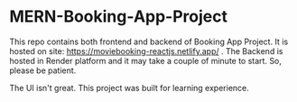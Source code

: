 # MERN-Booking-App-Project
This repo contains both frontend and backend of Booking App Project. It is hosted on site: https://moviebooking-reactjs.netlify.app/  .
The Backend is hosted in Render platform and it may take a couple of minute to start. So, please be patient.

The UI isn't great. This project was built for learning experience.
